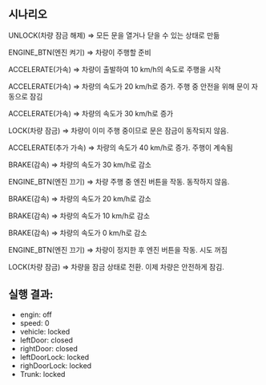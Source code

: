 ## 시나리오
UNLOCK(차량 잠금 해제) ⇒ 모든 문을 열거나 닫을 수 있는 상태로 만듦

ENGINE_BTN(엔진 켜기) ⇒ 차량이 주행할 준비

ACCELERATE(가속) ⇒ 차량이 출발하여 10 km/h의 속도로 주행을 시작

ACCELERATE(가속) ⇒ 차량의 속도가 20 km/h로 증가. 주행 중 안전을 위해 문이 자동으로 잠김

ACCELERATE(가속) ⇒ 차량의 속도가 30 km/h로 증가

LOCK(차량 잠금) ⇒ 차량이 이미 주행 중이므로 문은 잠금이 동작되지 않음.

ACCELERATE(추가 가속) ⇒ 차량의 속도가 40 km/h로 증가. 주행이 계속됨

BRAKE(감속) ⇒ 차량의 속도가 30 km/h로 감소

ENGINE_BTN(엔진 끄기) ⇒ 차량 주행 중 엔진 버튼을 작동. 동작하지 않음.

BRAKE(감속) ⇒ 차량의 속도가 20 km/h로 감소

BRAKE(감속) ⇒ 차량의 속도가 10 km/h로 감소

BRAKE(감속) ⇒ 차량의 속도가 0 km/h로 감소

ENGINE_BTN(엔진 끄기) ⇒ 차량이 정지한  후 엔진 버튼을 작동. 시도 꺼짐

LOCK(차량 잠금) ⇒ 차량을 잠금 상태로 전환. 이제 차량은 안전하게 잠김.

## 실행 결과: 

- engin: off
- speed: 0
- vehicle: locked
- leftDoor: closed
- rightDoor: closed
- leftDoorLock: locked
- righDoorLock: locked
- Trunk: locked